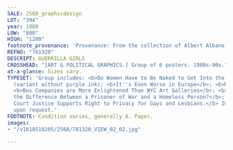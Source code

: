 ```yaml
---
SALE: 2568_graphicdesign
LOT: "394"
year: 1980
LOW: "800"
HIGH: "1200"
footnote_provenance: 'Provenance: From the collection of Albert Albano.'
REFNO: "781320"
DESCRIPT: GUERRILLA GIRLS
CROSSHEAD: "[ART & POLITICAL GRAPHICS.] Group of 6 posters. 1980s-90s."
at-a-glance: Sizes vary.
TYPESET: 'Group includes: <b>Do Women Have to Be Naked to Get Into the Met. Museum</b>
  (variant without purple ink); <b>It''s Even Worse in Europe</b>; <b>Missing in Action</b>;
  <b>Bus Companies are More Enlightened Than NYC Art Galleries</b>; <b>Q. What''s
  the Difference Between a Prisoner of War and a Homeless Person?</b>; and <b>Supreme
  Court Justice Supports Right to Privacy for Gays and Lesbians.</b> Images available
  upon request.'
FOOTNOTE: Condition varies, generally A. Paper.
images:
- "/v1618518205/2568/781320_VIEW_02_02.jpg"

---
```

